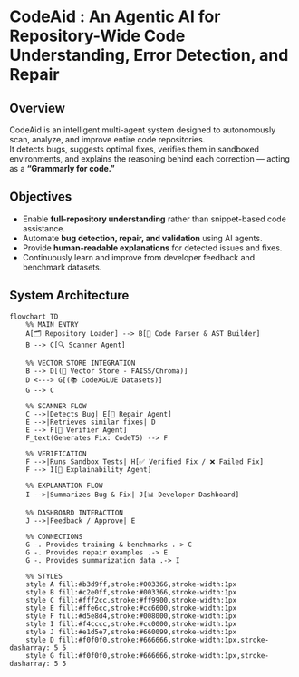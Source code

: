 # CodeAid : An Agentic AI for Repository-Wide Code Understanding, Error Detection, and Repair

## Overview
CodeAid is an intelligent multi-agent system designed to autonomously scan, analyze, and improve entire code repositories.  
It detects bugs, suggests optimal fixes, verifies them in sandboxed environments, and explains the reasoning behind each correction — acting as a **“Grammarly for code.”**

## Objectives
- Enable **full-repository understanding** rather than snippet-based code assistance.  
- Automate **bug detection, repair, and validation** using AI agents.  
- Provide **human-readable explanations** for detected issues and fixes.  
- Continuously learn and improve from developer feedback and benchmark datasets.

## System Architecture

```mermaid
flowchart TD
    %% MAIN ENTRY
    A[🗂 Repository Loader] --> B[📘 Code Parser & AST Builder]
    B --> C[🔍 Scanner Agent]
    
    %% VECTOR STORE INTEGRATION
    B --> D[(🧬 Vector Store - FAISS/Chroma)]
    D <---> G[(📚 CodeXGLUE Datasets)]
    G --> C

    %% SCANNER FLOW
    C -->|Detects Bug| E[🧩 Repair Agent]
    E -->|Retrieves similar fixes| D
    E --> F[🧪 Verifier Agent]
    F_text(Generates Fix: CodeT5) --> F

    %% VERIFICATION
    F -->|Runs Sandbox Tests| H[✅ Verified Fix / ❌ Failed Fix]
    F --> I[💬 Explainability Agent]
    
    %% EXPLANATION FLOW
    I -->|Summarizes Bug & Fix| J[📊 Developer Dashboard]

    %% DASHBOARD INTERACTION
    J -->|Feedback / Approve| E

    %% CONNECTIONS
    G -. Provides training & benchmarks .-> C
    G -. Provides repair examples .-> E
    G -. Provides summarization data .-> I

    %% STYLES
    style A fill:#b3d9ff,stroke:#003366,stroke-width:1px
    style B fill:#c2e0ff,stroke:#003366,stroke-width:1px
    style C fill:#fff2cc,stroke:#ff9900,stroke-width:1px
    style E fill:#ffe6cc,stroke:#cc6600,stroke-width:1px
    style F fill:#d5e8d4,stroke:#008000,stroke-width:1px
    style I fill:#f4cccc,stroke:#cc0000,stroke-width:1px
    style J fill:#e1d5e7,stroke:#660099,stroke-width:1px
    style D fill:#f0f0f0,stroke:#666666,stroke-width:1px,stroke-dasharray: 5 5
    style G fill:#f0f0f0,stroke:#666666,stroke-width:1px,stroke-dasharray: 5 5

